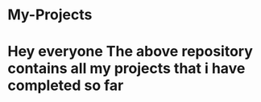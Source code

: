 # My-Projects
<h1>Hey everyone The above repository contains all my projects that i have completed so far</h1>
